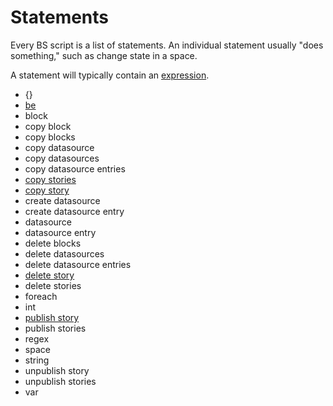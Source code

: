 # Statements

Every BS script is a list of statements.  An individual statement usually "does something," such as change state in a space.

A statement will typically contain an [expression](expressions.html).

* {}
* [be](be.html)
* block
* copy block
* copy blocks
* copy datasource
* copy datasources
* copy datasource entries
* [copy stories](copy-stories.html)
* [copy story](copy-story.html)
* create datasource
* create datasource entry
* datasource
* datasource entry
* delete blocks
* delete datasources
* delete datasource entries
* [delete story](delete-story.html)
* delete stories
* foreach
* int
* [publish story](publish-story.html)
* publish stories
* regex
* space
* string
* unpublish story
* unpublish stories
* var
